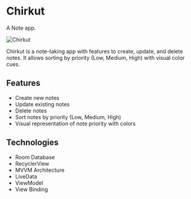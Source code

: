 # Chirkut
A Note app.

![Chirkut](https://muhammadsajedulislam.com/wp-content/uploads/2024/04/Purple-And-White-Modern-Mobile-App-Promotion-Instagram-Post-13.png)

Chirkut is a note-taking app with features to create, update, and delete notes. It allows sorting by priority (Low, Medium, High) with visual color cues.

## Features

- Create new notes
- Update existing notes
- Delete notes
- Sort notes by priority (Low, Medium, High)
- Visual representation of note priority with colors

## Technologies

- Room Database
- RecyclerView
- MVVM Architecture
- LiveData
- ViewModel
- View Binding
